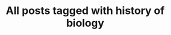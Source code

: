 ---
layout: tag
title: "All posts tagged with history of biology"
permalink: /weblog/tags/history-of-biology/
taxonomy: history of biology
---